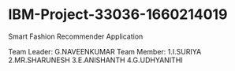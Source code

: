 # IBM-Project-33036-1660214019
Smart Fashion Recommender Application


Team Leader:
  G.NAVEENKUMAR
Team Member:
  1.I.SURIYA
  2.MR.SHARUNESH
  3.E.ANISHANTH
  4.G.UDHYANITHI
